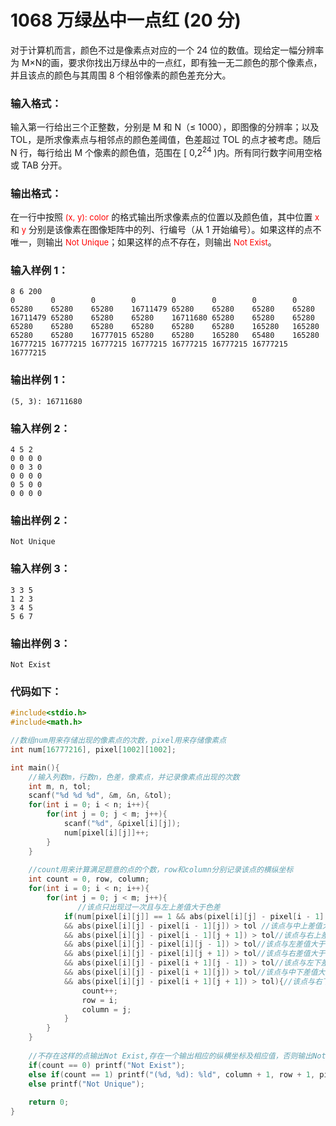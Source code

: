 # 1068 万绿丛中一点红 (20 分)
对于计算机而言，颜色不过是像素点对应的一个 24 位的数值。现给定一幅分辨率为 M×N的画，要求你找出万绿丛中的一点红，即有独一无二颜色的那个像素点，并且该点的颜色与其周围 8 个相邻像素的颜色差充分大。
### 输入格式：
输入第一行给出三个正整数，分别是 M 和 N（≤ 1000），即图像的分辨率；以及 TOL，是所求像素点与相邻点的颜色差阈值，色差超过 TOL 的点才被考虑。随后 N 行，每行给出 M 个像素的颜色值，范围在 [ $0$,$2^24$ )内。所有同行数字间用空格或 TAB 分开。
### 输出格式：
在一行中按照<font color="red" size="2px"> (x, y): color</font> 的格式输出所求像素点的位置以及颜色值，其中位置<font color="red" size="2px"> x</font> 和<font color="red" size="2px"> y</font> 分别是该像素在图像矩阵中的列、行编号（从 1 开始编号）。如果这样的点不唯一，则输出 <font color="red" size="2px">Not Unique</font>；如果这样的点不存在，则输出 <font color="red" size="2px">Not Exist</font>。
### 输入样例 1：
```
8 6 200
0        0        0        0        0        0        0        0
65280    65280    65280    16711479 65280    65280    65280    65280
16711479 65280    65280    65280    16711680 65280    65280    65280
65280    65280    65280    65280    65280    65280    165280   165280
65280    65280    16777015 65280    65280    165280   65480    165280
16777215 16777215 16777215 16777215 16777215 16777215 16777215 16777215
```
### 输出样例 1：
```
(5, 3): 16711680
```
### 输入样例 2：
```
4 5 2
0 0 0 0
0 0 3 0
0 0 0 0
0 5 0 0
0 0 0 0
```
### 输出样例 2：
```
Not Unique
```
### 输入样例 3：
```
3 3 5
1 2 3
3 4 5
5 6 7
```
### 输出样例 3：
```
Not Exist
```

### 代码如下：
```c
#include<stdio.h>
#include<math.h>

//数组num用来存储出现的像素点的次数，pixel用来存储像素点 
int num[16777216], pixel[1002][1002];

int main(){
    //输入列数m，行数n，色差，像素点，并记录像素点出现的次数 
    int m, n, tol;
    scanf("%d %d %d", &m, &n, &tol);
    for(int i = 0; i < n; i++){
        for(int j = 0; j < m; j++){
            scanf("%d", &pixel[i][j]);
            num[pixel[i][j]]++;
        }
    }
    
    //count用来计算满足题意的点的个数，row和column分别记录该点的横纵坐标 
    int count = 0, row, column;
    for(int i = 0; i < n; i++){
        for(int j = 0; j < m; j++){
               //该点只出现过一次且与左上差值大于色差
            if(num[pixel[i][j]] == 1 && abs(pixel[i][j] - pixel[i - 1][j - 1]) > tol 
            && abs(pixel[i][j] - pixel[i - 1][j]) > tol //该点与中上差值大于色差 
            && abs(pixel[i][j] - pixel[i - 1][j + 1]) > tol//该点与右上差值大于色差 
            && abs(pixel[i][j] - pixel[i][j - 1]) > tol//该点与左差值大于色差 
            && abs(pixel[i][j] - pixel[i][j + 1]) > tol//该点与右差值大于色差 
            && abs(pixel[i][j] - pixel[i + 1][j - 1]) > tol//该点与左下差值大于色差 
            && abs(pixel[i][j] - pixel[i + 1][j]) > tol//该点与中下差值大于色差 
            && abs(pixel[i][j] - pixel[i + 1][j + 1]) > tol){//该点与右下差值大于色差 
                count++;
                row = i;
                column = j;
            }
        }
    }
    
    //不存在这样的点输出Not Exist,存在一个输出相应的纵横坐标及相应值，否则输出Not Unique; 
    if(count == 0) printf("Not Exist");
    else if(count == 1) printf("(%d, %d): %ld", column + 1, row + 1, pixel[row][column]);
    else printf("Not Unique");
    
    return 0;
}
```